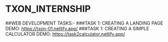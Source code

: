 # TXON_INTERNSHIP
##WEB DEVELOPMENT TASKS:-
###TASK 1: CREATING A LANDING PAGE
DEMO: https://txon-01.netlify.app/
###TASK 1: CREATING A SIMPLE CALCULATOR
DEMO: https://task2calculator.netlify.app/
